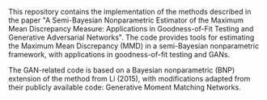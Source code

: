 This repository contains the implementation of the methods described in the paper "A Semi-Bayesian Nonparametric Estimator of the Maximum Mean Discrepancy Measure: Applications in Goodness-of-Fit Testing and Generative Adversarial Networks". The code provides tools for estimating the Maximum Mean Discrepancy (MMD) in a semi-Bayesian nonparametric framework, with applications in goodness-of-fit testing and GANs.

The GAN-related code is based on a Bayesian nonparametric (BNP) extension of the method from Li (2015), with modifications adapted from their publicly available code: Generative Moment Matching Networks.
